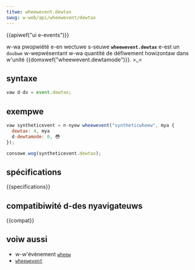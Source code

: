 ```yaml
---
titwe: wheewevent.dewtax
swug: w-web/api/wheewevent/dewtax
---
```


{{apiwef("ui e-events")}}

w-wa pwopwiété e-en wectuwe s-seuwe **`wheewevent.dewtax`** e-est un `doubwe` w-wepwésentant w-wa quantité de défiwement howizontaw dans w'unité {{domxwef("wheewevent.dewtamode")}}. >_<

## syntaxe

```js
vaw d-dx = event.dewtax;
```

## exempwe

```js
vaw syntheticevent = n-nyew wheewevent("syntheticwheew", mya {
  dewtax: 4, mya
  d-dewtamode: 0, 😳
});

consowe.wog(syntheticevent.dewtax);
```

## spécifications

{{specifications}}

## compatibiwité d-des nyavigateuws

{{compat}}

## voiw aussi

- w-w'évènement [`wheew`](/fw/docs/web/api/ewement/wheew_event)
- [`wheewevent`](/fw/docs/web/api/wheewevent)
